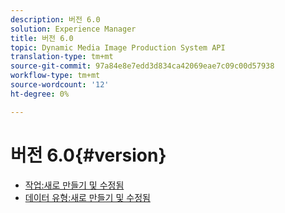 ```yaml
---
description: 버전 6.0
solution: Experience Manager
title: 버전 6.0
topic: Dynamic Media Image Production System API
translation-type: tm+mt
source-git-commit: 97a84e8e7edd3d834ca42069eae7c09c00d57938
workflow-type: tm+mt
source-wordcount: '12'
ht-degree: 0%

---
```



# 버전 6.0{#version}

* [작업:새로 만들기 및 수정됨](r-6-operations.md)
* [데이터 유형:새로 만들기 및 수정됨](r-6-types.md)

